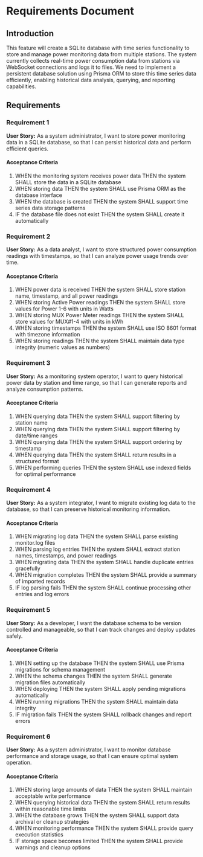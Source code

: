 # Requirements Document

## Introduction

This feature will create a SQLite database with time series functionality to store and manage power monitoring data from multiple stations. The system currently collects real-time power consumption data from stations via WebSocket connections and logs it to files. We need to implement a persistent database solution using Prisma ORM to store this time series data efficiently, enabling historical data analysis, querying, and reporting capabilities.

## Requirements

### Requirement 1

**User Story:** As a system administrator, I want to store power monitoring data in a SQLite database, so that I can persist historical data and perform efficient queries.

#### Acceptance Criteria

1. WHEN the monitoring system receives power data THEN the system SHALL store the data in a SQLite database
2. WHEN storing data THEN the system SHALL use Prisma ORM as the database interface
3. WHEN the database is created THEN the system SHALL support time series data storage patterns
4. IF the database file does not exist THEN the system SHALL create it automatically

### Requirement 2

**User Story:** As a data analyst, I want to store structured power consumption readings with timestamps, so that I can analyze power usage trends over time.

#### Acceptance Criteria

1. WHEN power data is received THEN the system SHALL store station name, timestamp, and all power readings
2. WHEN storing Active Power readings THEN the system SHALL store values for Power 1-6 with units in Watts
3. WHEN storing MUX Power Meter readings THEN the system SHALL store values for MUX#1-4 with units in kWh
4. WHEN storing timestamps THEN the system SHALL use ISO 8601 format with timezone information
5. WHEN storing readings THEN the system SHALL maintain data type integrity (numeric values as numbers)

### Requirement 3

**User Story:** As a monitoring system operator, I want to query historical power data by station and time range, so that I can generate reports and analyze consumption patterns.

#### Acceptance Criteria

1. WHEN querying data THEN the system SHALL support filtering by station name
2. WHEN querying data THEN the system SHALL support filtering by date/time ranges
3. WHEN querying data THEN the system SHALL support ordering by timestamp
4. WHEN querying data THEN the system SHALL return results in a structured format
5. WHEN performing queries THEN the system SHALL use indexed fields for optimal performance

### Requirement 4

**User Story:** As a system integrator, I want to migrate existing log data to the database, so that I can preserve historical monitoring information.

#### Acceptance Criteria

1. WHEN migrating log data THEN the system SHALL parse existing monitor.log files
2. WHEN parsing log entries THEN the system SHALL extract station names, timestamps, and power readings
3. WHEN migrating data THEN the system SHALL handle duplicate entries gracefully
4. WHEN migration completes THEN the system SHALL provide a summary of imported records
5. IF log parsing fails THEN the system SHALL continue processing other entries and log errors

### Requirement 5

**User Story:** As a developer, I want the database schema to be version controlled and manageable, so that I can track changes and deploy updates safely.

#### Acceptance Criteria

1. WHEN setting up the database THEN the system SHALL use Prisma migrations for schema management
2. WHEN the schema changes THEN the system SHALL generate migration files automatically
3. WHEN deploying THEN the system SHALL apply pending migrations automatically
4. WHEN running migrations THEN the system SHALL maintain data integrity
5. IF migration fails THEN the system SHALL rollback changes and report errors

### Requirement 6

**User Story:** As a system administrator, I want to monitor database performance and storage usage, so that I can ensure optimal system operation.

#### Acceptance Criteria

1. WHEN storing large amounts of data THEN the system SHALL maintain acceptable write performance
2. WHEN querying historical data THEN the system SHALL return results within reasonable time limits
3. WHEN the database grows THEN the system SHALL support data archival or cleanup strategies
4. WHEN monitoring performance THEN the system SHALL provide query execution statistics
5. IF storage space becomes limited THEN the system SHALL provide warnings and cleanup options